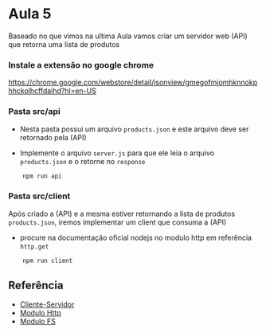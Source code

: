 
# Aula 5

Baseado no que vimos na ultima Aula vamos criar um servidor web (API) que retorna uma lista de produtos

### Instale a extensão no google chrome

https://chrome.google.com/webstore/detail/jsonview/gmegofmjomhknnokphhckolhcffdaihd?hl=en-US

### Pasta src/api

- Nesta pasta possui um arquivo `products.json` e este arquivo deve ser retornado pela (API)

- Implemente o arquivo `server.js` para que ele leia o arquivo `products.json` e o retorne no `response`

```bash
    npm run api
```

### Pasta src/client

Após criado a (API) e a mesma estiver retornando a lista de produtos `products.json`, iremos implementar um client que consuma a (API)

- procure na documentação oficial nodejs no modulo http em referência `http.get`

```bash
    npm run client
```


## Referência

 - [Cliente-Servidor](https://developer.mozilla.org/pt-BR/docs/Learn/Server-side/First_steps/Client-Server_overview)
 - [Modulo Http](https://nodejs.org/docs/latest-v14.x/api/http.html)
 - [Modulo FS](https://nodejs.org/docs/latest-v14.x/api/fs.html)

